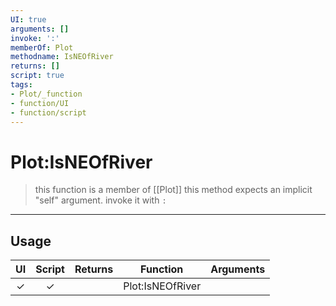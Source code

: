 ```yaml
---
UI: true
arguments: []
invoke: ':'
memberOf: Plot
methodname: IsNEOfRiver
returns: []
script: true
tags:
- Plot/_function
- function/UI
- function/script
---
```

# Plot:IsNEOfRiver
> this function is a member of [[Plot]]
> this method expects an implicit "self" argument. invoke it with `:`
-----
## Usage
|  UI | Script | Returns | Function | Arguments |
|:---:|:------:|-------:|:--------:|:---------|
|✓|✓||Plot:IsNEOfRiver||
